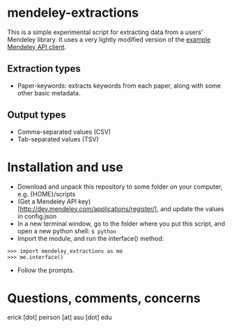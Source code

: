 mendeley-extractions
====================

This is a simple experimental script for extracting data from a users' Mendeley library. It uses a very lightly modified version of the [example Mendeley API client](https://github.com/Mendeley/mendeley-oapi-example).

## Extraction types
* Paper-keywords: extracts keywords from each paper, along with some other basic metadata.

## Output types
* Comma-separated values (CSV)
* Tab-separated values (TSV)

Installation and use
=====================

* Download and unpack this repository to some folder on your computer, e.g. {HOME}/scripts
* (Get a Mendeley API key)[http://dev.mendeley.com/applications/register/], and update the values in config.json
* In a new terminal window, go to the folder where you put this script, and open a new python shell:
```$ python```
* Import the module, and run the interface() method:
```
>>> import mendeley_extractions as me
>>> me.interface()
```
* Follow the prompts.

Questions, comments, concerns
=====================
erick [dot] peirson [at] asu [dot] edu


